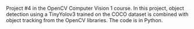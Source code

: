 Project #4 in the OpenCV Computer Vision 1 course.  In this project, object detection using a TinyYolov3 trained on the COCO dataset is combined with object tracking from the OpenCV libraries.  The code is in Python.
